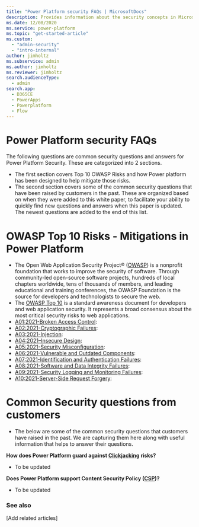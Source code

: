 ```yaml
---
title: "Power Platform security FAQs | MicrosoftDocs"
description: Provides information about the security concepts in Microsoft Dataverse.
ms.date: 12/08/2020
ms.service: power-platform
ms.topic: "get-started-article"
ms.custom: 
  - "admin-security"
  - "intro-internal"
author: jimholtz
ms.subservice: admin
ms.author: jimholtz
ms.reviewer: jimholtz
search.audienceType: 
  - admin
search.app:
  - D365CE
  - PowerApps
  - Powerplatform
  - Flow
---
```

# Power Platform security FAQs

The following questions are common security questions and answers for Power Platform Security. These are categorized into 2 sections.
  - The first section covers Top 10 OWASP Risks and how Power platform has been designed to help mitigate those risks.
  - The second section covers some of the common security questions that have been raised by customers in the past. These are organized based on when they were added to this white paper, to facilitate your ability to quickly find new questions and answers when this paper is updated. The newest questions are added to the end of this list.

# OWASP Top 10 Risks - Mitigations in Power Platform
  - The Open Web Application Security Project® ([OWASP](https://owasp.org/about/)) is a nonprofit foundation that works to improve the security of software. Through community-led open-source software projects, hundreds of local chapters worldwide, tens of thousands of members, and leading educational and training conferences, the OWASP Foundation is the source for developers and technologists to secure the web.
  - The [OWASP Top 10](https://owasp.org/www-project-top-ten/) is a standard awareness document for developers and web application security. It represents a broad consensus about the most critical security risks to web applications.
  - [A01:2021-Broken Access Control](https://owasp.org/Top10/A01_2021-Broken_Access_Control/):
  - [A02:2021-Cryptographic Failures](https://owasp.org/Top10/A02_2021-Cryptographic_Failures/):
  - [A03:2021-Injection](https://owasp.org/Top10/A03_2021-Injection/):
  - [A04:2021–Insecure Design](https://owasp.org/Top10/A04_2021-Insecure_Design/):
  - [A05:2021-Security Misconfiguration](https://owasp.org/Top10/A05_2021-Security_Misconfiguration/):
  - [A06:2021-Vulnerable and Outdated Components](https://owasp.org/Top10/A06_2021-Vulnerable_and_Outdated_Components/):
  - [A07:2021-Identification and Authentication Failures](https://owasp.org/Top10/A07_2021-Identification_and_Authentication_Failures/):
  - [A08:2021-Software and Data Integrity Failures](https://owasp.org/Top10/A08_2021-Software_and_Data_Integrity_Failures/):
  - [A09:2021-Security Logging and Monitoring Failures](https://owasp.org/Top10/A09_2021-Security_Logging_and_Monitoring_Failures/):
  - [A10:2021-Server-Side Request Forgery](https://owasp.org/Top10/A10_2021-Server-Side_Request_Forgery_%28SSRF%29/):

  # Common Security questions from customers
  - The below are some of the common security questions that customers have raised in the past. We are capturing them here along with useful information that helps to answer their questions.

  **How does Power Platform guard against [Clickjacking](https://owasp.org/www-community/attacks/Clickjacking) risks?**
  - To be updated
  
  **Does Power Platform support Content Security Policy ([CSP](https://owasp.org/www-community/controls/Content_Security_Policy))?**
  - To be updated



### See also
[Add related articles]


